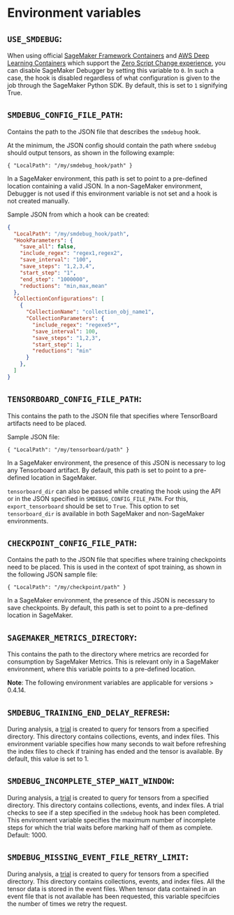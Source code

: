 
# Environment variables

## `USE_SMDEBUG`:

When using official [SageMaker Framework Containers](https://docs.aws.amazon.com/sagemaker/latest/dg/pre-built-containers-frameworks-deep-learning.html) and [AWS Deep Learning Containers](https://aws.amazon.com/machine-learning/containers/) which support the [Zero Script Change experience](sagemaker.md#zero-script-change), you can disable SageMaker Debugger by setting this variable to `0`. In such a case, the hook is disabled regardless of what configuration is given to the job through the SageMaker Python SDK. By default, this is set to `1` signifying True.

## `SMDEBUG_CONFIG_FILE_PATH`:

Contains the path to the JSON file that describes the `smdebug` hook.

At the minimum, the JSON config should contain the path where `smdebug` should output tensors, as shown in the following example:

`{ "LocalPath": "/my/smdebug_hook/path" }`

In a SageMaker environment, this path is set to point to a pre-defined location containing a valid JSON.
In a non-SageMaker environment, Debugger is not used if this environment variable is not set and
a hook is not created manually.

Sample JSON from which a hook can be created:
```json
{
  "LocalPath": "/my/smdebug_hook/path",
  "HookParameters": {
    "save_all": false,
    "include_regex": "regex1,regex2",
    "save_interval": "100",
    "save_steps": "1,2,3,4",
    "start_step": "1",
    "end_step": "1000000",
    "reductions": "min,max,mean"
  },
  "CollectionConfigurations": [
    {
      "CollectionName": "collection_obj_name1",
      "CollectionParameters": {
        "include_regex": "regexe5*",
        "save_interval": 100,
        "save_steps": "1,2,3",
        "start_step": 1,
        "reductions": "min"
      }
    },
  ]
}

```

## `TENSORBOARD_CONFIG_FILE_PATH`:

This contains the path to the JSON file that specifies where TensorBoard artifacts need to
be placed.

Sample JSON file:

`{ "LocalPath": "/my/tensorboard/path" }`

In a SageMaker environment, the presence of this JSON is necessary to log any Tensorboard artifact.
By default, this path is set to point to a pre-defined location in SageMaker.

`tensorboard_dir` can also be passed while creating the hook using the API or
in the JSON specified in `SMDEBUG_CONFIG_FILE_PATH`. For this, `export_tensorboard` should be set to `True`.
This option to set `tensorboard_dir` is available in both SageMaker and non-SageMaker environments.


## `CHECKPOINT_CONFIG_FILE_PATH`:

Contains the path to the JSON file that specifies where training checkpoints need to
be placed. This is used in the context of spot training, as shown in the following JSON sample file:

`{ "LocalPath": "/my/checkpoint/path" }`

In a SageMaker environment, the presence of this JSON is necessary to save checkpoints.
By default, this path is set to point to a pre-defined location in SageMaker.


## `SAGEMAKER_METRICS_DIRECTORY`:

This contains the path to the directory where metrics are recorded for consumption by SageMaker Metrics.
This is relevant only in a SageMaker environment, where this variable points to a pre-defined location.


**Note**: The following environment variables are applicable for versions > 0.4.14.

## `SMDEBUG_TRAINING_END_DELAY_REFRESH`:

During analysis, a [trial](analysis.md) is created to query for tensors from a specified directory. This
directory contains collections, events, and index files. This environment variable
specifies how many seconds to wait before refreshing the index files to check if training has ended
and the tensor is available. By default, this value is set to 1.


## `SMDEBUG_INCOMPLETE_STEP_WAIT_WINDOW`:

During analysis, a [trial](analysis.md) is created to query for tensors from a specified directory. This
directory contains collections, events, and index files. A trial checks to see if a step
specified in the `smdebug` hook has been completed. This environment variable
specifies the maximum number of incomplete steps for which the trial waits before marking
half of them as complete. Default: 1000.


## `SMDEBUG_MISSING_EVENT_FILE_RETRY_LIMIT`:

During analysis, a [trial](analysis.md) is created to query for tensors from a specified directory. This
directory contains collections, events, and index files. All the tensor data is stored in the event files.
When tensor data contained in an event file that is not available has been requested, this variable specifcies
the number of times we retry the request.
